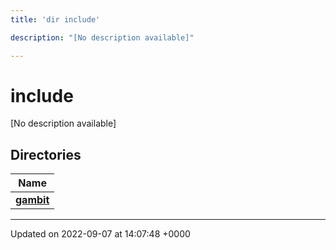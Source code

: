 ```yaml
---
title: 'dir include'

description: "[No description available]"

---
```


# include

[No description available]

## Directories

| Name           |
| -------------- |
| **[gambit](/documentation/code/files/dir_fa2a8858e9f665d0ef2c8ad0befb2881/#dir-gambit)**  |






-------------------------------

Updated on 2022-09-07 at 14:07:48 +0000
